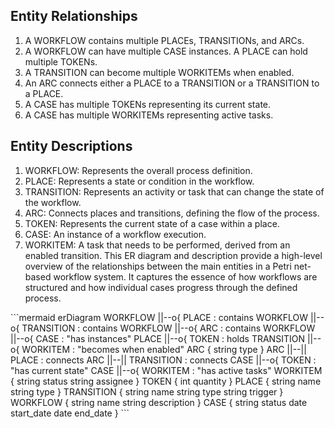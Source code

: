 ## Entity Relationships
1. A WORKFLOW contains multiple PLACEs, TRANSITIONs, and ARCs.
2. A WORKFLOW can have multiple CASE instances.
A PLACE can hold multiple TOKENs.
3. A TRANSITION can become multiple WORKITEMs when enabled.
4. An ARC connects either a PLACE to a TRANSITION or a TRANSITION to a PLACE.
5. A CASE has multiple TOKENs representing its current state.
6. A CASE has multiple WORKITEMs representing active tasks.

## Entity Descriptions

1. WORKFLOW: Represents the overall process definition.
2. PLACE: Represents a state or condition in the workflow.
3. TRANSITION: Represents an activity or task that can change the state of the workflow.
4. ARC: Connects places and transitions, defining the flow of the process.
5. TOKEN: Represents the current state of a case within a place.
6. CASE: An instance of a workflow execution.
7. WORKITEM: A task that needs to be performed, derived from an enabled transition.
This ER diagram and description provide a high-level overview of the relationships between the main entities in a Petri net-based workflow system. It captures the essence of how workflows are structured and how individual cases progress through the defined process.

\`\`\`mermaid
erDiagram
WORKFLOW ||--o{ PLACE : contains
WORKFLOW ||--o{ TRANSITION : contains
WORKFLOW ||--o{ ARC : contains
WORKFLOW ||--o{ CASE : "has instances"
PLACE ||--o{ TOKEN : holds
TRANSITION ||--o{ WORKITEM : "becomes when enabled"
ARC {
string type
}
ARC ||--|| PLACE : connects
ARC ||--|| TRANSITION : connects
CASE ||--o{ TOKEN : "has current state"
CASE ||--o{ WORKITEM : "has active tasks"
WORKITEM {
string status
string assignee
}
TOKEN {
int quantity
}
PLACE {
string name
string type
}
TRANSITION {
string name
string type
string trigger
}
WORKFLOW {
string name
string description
}
CASE {
string status
date start_date
date end_date
}
\`\`\`
